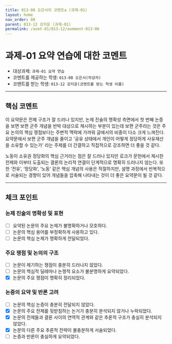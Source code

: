```yaml
---
title: 013-08 오은서의 코멘트a (과제-01) 
layout: home
nav_order: 08
parent: 013-12 강지운 (과제-01)
permalink: /asmt-01/013-12/aomment-013-08
---
```


# 과제-01 요약 연습에 대한 코멘트

- 대상과제: `과제-01 요약 연습`
- 코멘트를 제공하는 학생: `013-08 오은서(작성자)` 
- 코멘트를 받는 학생: `013-12 강지운(코멘트를 받는 학생 이름)` 

---

## 핵심 코멘트

이 요약문은 전체 구조가 잘 드러나 있지만, 논제 진술의 명확성 측면에서 첫 번째 논증을 보면 보편 군주 개념을 반박 대상으로 제시하는 부분이 있는데 보편 군주라는 것은 주요 논의의 핵심 쟁점보다는 주변적 맥락에 가까워 글에서의 비중이 다소 크게 느껴진다. 요약문에서 보편 군주 개념을 줄이고 '공유 상태에서 개인이 어떻게 정당하게 사유재산을 소유할 수 있는가' 라는 주제를 더 간결하고 직접적으로 강조하면 더 좋을 것 같다. 

노동이 소유권 정당화의 핵심 근거라는 점은 잘 드러나 있지만 로크가 문헌에서 제시한 전제와 이부터 도출되는 결론의 논리적 연결이 단계적으로 명확히 드러나지 않는다. 또한 ‘전유’, ‘정당화’, ‘노동’ 같은 핵심 개념의 사용은 적절하지만, 설명 과정에서 반복적으로 서술되는 경향이 있어 개념들을 압축해 나타내는 것이 더 좋은 요약문이 될 것 같다.

---

## 체크 포인트

### 논제 진술의 명확성 및 표현  
- [ ] 요약된 논문의 주요 논제가 불명확하거나 모호하다.  
- [ ] 논문의 핵심 용어를 부정확하게 사용하고 있다.  
- [ ] 논문의 핵심 논제가 명확하게 전달되었다.  

### 주요 쟁점 및 논의의 구조  
- [ ] 논문이 제기하는 쟁점이 충분히 드러나지 않았다.  
- [ ] 논문의 핵심적 딜레마나 논쟁적 요소가 불분명하게 요약되었다.  
- [x] 논문의 주요 쟁점이 명확히 정리되었다.  

### 논증의 요약 및 반론 고려  
- [ ] 논문의 핵심 논증이 충분히 전달되지 않았다.  
- [x] 논문의 주요 전제를 뒷받침하는 논거가 충분히 분석되지 않거나 누락되었다.  
- [x] 논문의 전제들과 결론 사이의 연역적 관계와 같은 추론적 구조가 충실히 분석되지 않았다.  
- [x] 논문의 다른 주요 추론적 전략이 불충분하게 서술되었다.
- [ ] 논증과 반론이 충실하게 요약되었다. 